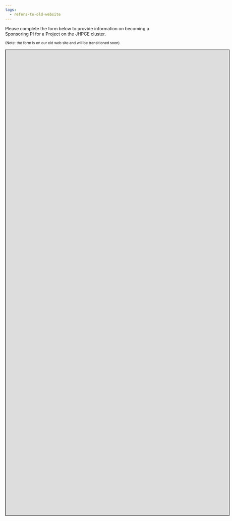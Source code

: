 ```yaml
---
tags:
  - refers-to-old-website
---
```

Please complete the form below to provide information on becoming a Sponsoring
PI for a Project on the JHPCE cluster.

<sub>(Note: the form is on our old web site and will be transitioned soon)</sub>
<div style="position: static; overflow: hidden; border: solid 2px #555; width:720px; height:1500px;">
<div style="overflow: visible; margin-top: -1630px; margin-left: -150px; margin-right: -1000px; margin-bottom: -1240px; height:1300px;">

<iframe src="http://ec2-44-214-193-38.compute-1.amazonaws.com/register/project/" id="main" height="3200" width="865" scrolling="no">
  <p>Your browser does not support iframes.</p>
</iframe>

</div>
</div>

